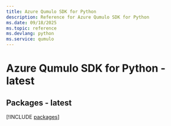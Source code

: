```yaml
---
title: Azure Qumulo SDK for Python
description: Reference for Azure Qumulo SDK for Python
ms.date: 09/18/2025
ms.topic: reference
ms.devlang: python
ms.service: qumulo
---
```

# Azure Qumulo SDK for Python - latest
## Packages - latest
[!INCLUDE [packages](qumulo-index.md)]